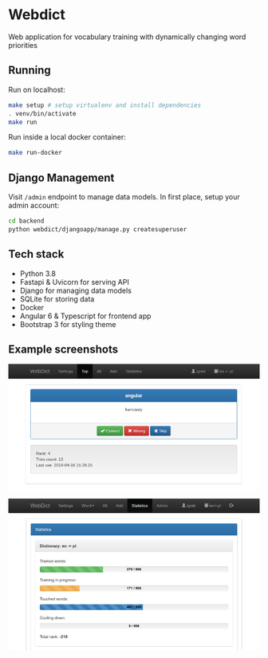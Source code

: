 # Webdict

Web application for vocabulary training with dynamically changing word priorities

## Running

Run on localhost:

```bash
make setup # setup virtualenv and install dependencies
. venv/bin/activate
make run
```

Run inside a local docker container:

```bash
make run-docker
```

## Django Management
Visit `/admin` endpoint to manage data models.
In first place, setup your admin account:
```bash
cd backend
python webdict/djangoapp/manage.py createsuperuser
```

## Tech stack

- Python 3.8
- Fastapi & Uvicorn for serving API
- Django for managing data models
- SQLite for storing data
- Docker
- Angular 6 & Typescript for frontend app
- Bootstrap 3 for styling theme

## Example screenshots

![](https://github.com/igrek51/webdict-python/blob/master/docs/img/webdict-screen-1.png)

![](https://github.com/igrek51/webdict-python/blob/master/docs/img/webdict-screen-2.png)
